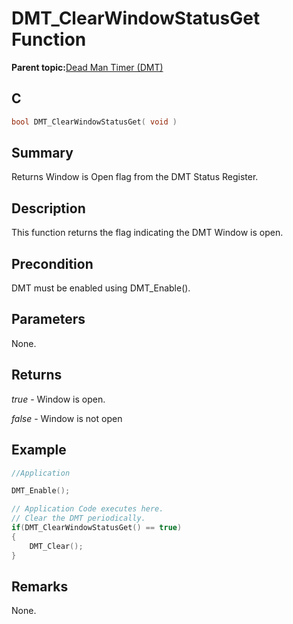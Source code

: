 # DMT\_ClearWindowStatusGet Function

**Parent topic:**[Dead Man Timer \(DMT\)](GUID-45E9C429-6449-4D83-986C-97A40E3FEB60.md)

## C

```c
bool DMT_ClearWindowStatusGet( void )
```

## Summary

Returns Window is Open flag from the DMT Status Register.

## Description

This function returns the flag indicating the DMT Window is open.

## Precondition

DMT must be enabled using DMT\_Enable\(\).

## Parameters

None.

## Returns

*true* - Window is open.

*false* - Window is not open

## Example

```c
//Application

DMT_Enable();

// Application Code executes here.
// Clear the DMT periodically.
if(DMT_ClearWindowStatusGet() == true)
{
    DMT_Clear();
}
```

## Remarks

None.

